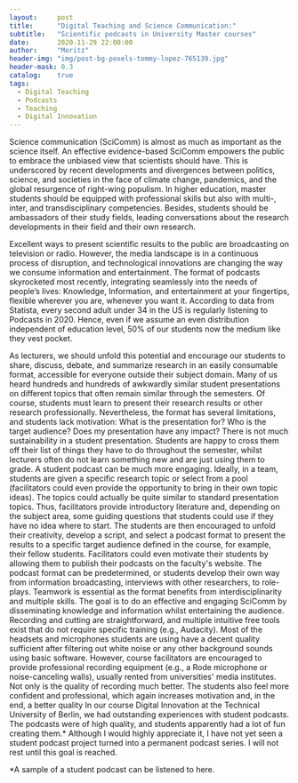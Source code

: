 ```yaml
---
layout:     post
title:      "Digital Teaching and Science Communication:" 
subtitle:   "Scientific podcasts in University Master courses"
date:       2020-11-29 22:00:00
author:     "Moritz"
header-img: "img/post-bg-pexels-tommy-lopez-765139.jpg"
header-mask: 0.3
catalog:    true
tags:
  - Digital Teaching
  - Podcasts
  - Teaching
  - Digital Innovation
---
```


Science communication (SciComm) is almost as much as important as the science itself. An effective evidence-based SciComm empowers the public to embrace the unbiased view that scientists should have. This is underscored by recent developments and divergences between politics, science, and societies in the face of climate change, pandemics, and the global resurgence of right-wing populism. In higher education, master students should be equipped with professional skills but also with multi-, inter, and transdisciplinary competencies. Besides, students should be ambassadors of their study fields, leading conversations about the research developments in their field and their own research.

Excellent ways to present scientific results to the public are broadcasting on television or radio.
However, the media landscape is in a continuous process of disruption, and technological innovations are changing the way we consume information and entertainment. The format of podcasts skyrocketed most recently, integrating seamlessly into the needs of people’s lives: Knowledge, Information, and entertainment at your fingertips, flexible wherever you are, whenever you want it. 
According to data from Statista, every second adult under 34 in the US is regularly listening to Podcasts in 2020. Hence, even if we assume an even distribution independent of education level, 50% of our students now the medium like they vest pocket. 

As lecturers, we should unfold this potential and encourage our students to share, discuss, debate, and summarize research in an easily consumable format, accessible for everyone outside their subject domain. Many of us heard hundreds and hundreds of awkwardly similar student presentations on different topics that often remain similar through the semesters. Of course, students must learn to present their research results or other research professionally. Nevertheless, the format has several limitations, and students lack motivation: What is the presentation for? Who is the target audience? Does my presentation have any impact? There is not much sustainability in a student presentation. Students are happy to cross them off their list of things they have to do throughout the semester, whilst lecturers often do not learn something new and are just using them to grade.
A student podcast can be much more engaging. Ideally, in a team, students are given a specific research topic or select from a pool (facilitators could even provide the opportunity to bring in their own topic ideas). The topics could actually be quite similar to standard presentation topics. Thus, facilitators provide introductory literature and, depending on the subject area, some guiding questions that students could use if they have no idea where to start. The students are then encouraged to unfold their creativity, develop a script, and select a podcast format to present the results to a specific target audience defined in the course, for example, their fellow students. Facilitators could even motivate their students by allowing them to publish their podcasts on the faculty's website. 
The podcast format can be predetermined, or students develop their own way from information broadcasting, interviews with other researchers, to role-plays. Teamwork is essential as the format benefits from interdisciplinarity and multiple skills. The goal is to do an effective and engaging SciComm by disseminating knowledge and information whilst entertaining the audience.
Recording and cutting are straightforward, and multiple intuitive free tools exist that do not require specific training (e.g., Audacity). Most of the headsets and microphones students are using have a decent quality sufficient after filtering out white noise or any other background sounds using basic software. However, course facilitators are encouraged to provide professional recording equipment (e.g., a Rode microphone or noise-canceling walls), usually rented from universities' media institutes. Not only is the quality of recording much better. The students also feel more confident and professional, which again increases motivation and, in the end, a better quality
In our course Digital Innovation at the Technical University of Berlin, we had outstanding experiences with student podcasts. The podcasts were of high quality, and students apparently had a lot of fun creating them.* Although I would highly appreciate it, I have not yet seen a student podcast project turned into a permanent podcast series. I will not rest until this goal is reached.


*A sample of a student podcast can be listened to here.

